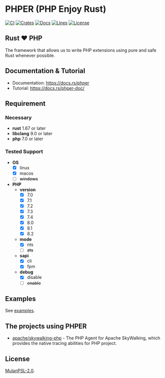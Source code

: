 # PHPER (PHP Enjoy Rust)

[![CI](https://github.com/phper-framework/phper/actions/workflows/ci.yml/badge.svg)](https://github.com/phper-framework/phper/actions/workflows/ci.yml)
[![Crates](https://img.shields.io/crates/v/phper)](https://crates.io/crates/phper)
[![Docs](https://img.shields.io/docsrs/phper)](https://docs.rs/phper)
[![Lines](https://img.shields.io/tokei/lines/github/phper-framework/phper)](https://github.com/phper-framework/phper)
[![License](https://img.shields.io/crates/l/phper)](https://github.com/phper-framework/phper/blob/master/LICENSE)

## Rust ❤️ PHP

The framework that allows us to write PHP extensions using pure and safe Rust whenever possible.

## Documentation & Tutorial

- Documentation: <https://docs.rs/phper>
- Tutorial: <https://docs.rs/phper-doc/>

## Requirement

### Necessary

- **rust** 1.67 or later
- **libclang** 9.0 or later
- **php** 7.0 or later

### Tested Support

- **OS**
  - [x] linux
  - [x] macos
  - [ ] ~~windows~~
- **PHP**
  - **version**
    - [x] 7.0
    - [x] 7.1
    - [x] 7.2
    - [x] 7.3
    - [x] 7.4
    - [x] 8.0
    - [x] 8.1
    - [x] 8.2
  - **mode**
    - [x] nts
    - [ ] ~~zts~~
  - **sapi**
    - [x] cli
    - [x] fpm
  - **debug**
    - [x] disable
    - [ ] ~~enable~~

## Examples

See [examples](https://github.com/phper-framework/phper/tree/master/examples).

## The projects using PHPER

- [apache/skywalking-php](https://github.com/apache/skywalking-php) - The PHP Agent for Apache SkyWalking, which provides the native tracing abilities for PHP project.

## License

[MulanPSL-2.0](https://github.com/phper-framework/phper/blob/master/LICENSE).
